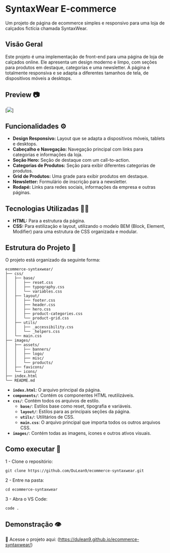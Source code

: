 # SyntaxWear E-commerce

Um projeto de página de ecommerce simples e responsivo para uma loja de calçados fictícia chamada SyntaxWear.

## Visão Geral

Este projeto é uma implementação de front-end para uma página de loja de calçados online. Ele apresenta um design moderno e limpo, com seções para produtos em destaque, categorias e uma newsletter. A página é totalmente responsiva e se adapta a diferentes tamanhos de tela, de dispositivos móveis a desktops.

## Preview 📷

[<img src="./images/assets/banners/desktop.gif">]

## Funcionalidades ⚙️

- **Design Responsivo:** Layout que se adapta a dispositivos móveis, tablets e desktops.
- **Cabeçalho e Navegação:** Navegação principal com links para categorias e informações da loja.
- **Seção Hero:** Seção de destaque com um call-to-action.
- **Categorias de Produtos:** Seção para exibir diferentes categorias de produtos.
- **Grid de Produtos:** Uma grade para exibir produtos em destaque.
- **Newsletter:** Formulário de inscrição para a newsletter.
- **Rodapé:** Links para redes sociais, informações da empresa e outras páginas.

## Tecnologias Utilizadas 👨‍💻

- **HTML:** Para a estrutura da página.
- **CSS:** Para estilização e layout, utilizando o modelo BEM (Block, Element, Modifier) para uma estrutura de CSS organizada e modular.

## Estrutura do Projeto 📂

O projeto está organizado da seguinte forma:

```
ecommerce-syntaxwear/
├── css/
│   ├── base/
│   │   ├── reset.css
│   │   ├── typography.css
│   │   └── variables.css
│   ├── layout/
│   │   ├── footer.css
│   │   ├── header.css
│   │   ├── hero.css
│   │   ├── product-categories.css
│   │   └── product-grid.css
│   ├── utils/
│   │   ├── _accessibility.css
│   │   └── _helpers.css
│   └── main.css
├── images/
│   ├── assets/
│   │   ├── banners/
│   │   ├── logo/
│   │   ├── misc/
│   │   └── products/
│   ├── favicons/
│   └── icons/
├── index.html
└── README.md
```

- **`index.html`**: O arquivo principal da página.
- **`components/`**: Contém os componentes HTML reutilizáveis.
- **`css/`**: Contém todos os arquivos de estilo.
  - **`base/`**: Estilos base como reset, tipografia e variáveis.
  - **`layout/`**: Estilos para as principais seções da página.
  - **`utils/`**: Utilitários de CSS.
  - **`main.css`**: O arquivo principal que importa todos os outros arquivos CSS.
- **`images/`**: Contém todas as imagens, ícones e outros ativos visuais.

## Como executar 💪

1 - Clone o repositório:

```
git clone https://github.com/DuLean9/ecommerce-syntaxwear.git
```
2 - Entre na pasta:

```
cd ecommerce-syntaxwear
```

3 - Abra o VS Code:

```
code . 
```

## Demonstração 👁️
🔗 Acesse o projeto aqui: (https://dulean9.github.io/ecommerce-syntaxwear/)

